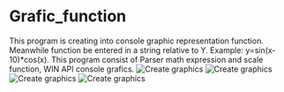 # Grafic_function
This program is creating into console graphic representation function. Meanwhile  function be entered in a string relative to Y. Example: y=sin(x-10)*cos(x). This program consist of Parser math expression and scale function, WIN API console grafics.
![Create graphics](https://github.com/Iklipsa/Grafic_function/blob/check/GrafMenu.png)
![Create graphics](https://github.com/Iklipsa/Grafic_function/blob/check/GrafOutput.png)
![Create graphics](https://github.com/Iklipsa/Grafic_function/blob/check/GrafInputpng.png)
![Create graphics](https://github.com/Iklipsa/Grafic_function/blob/check/GrafAutoScale.png)
